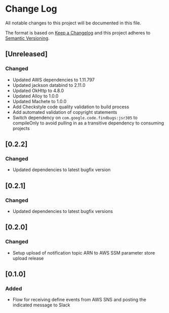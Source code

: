 # Change Log
All notable changes to this project will be documented in this file.

The format is based on [Keep a Changelog](http://keepachangelog.com/)
and this project adheres to [Semantic Versioning](http://semver.org/).

## [Unreleased]
### Changed
- Updated AWS dependencies to 1.11.797
- Updated jackson databind to 2.11.0
- Updated OkHttp to 4.8.0
- Updated Alloy to 1.0.0
- Updated Machete to 1.0.0
- Add Checkstyle code quality validation to build process
- Add automated validation of copyright statements
- Switch dependency on `com.google.code.findbugs:jsr305` to compileOnly to avoid pulling in as a transitive dependency to consuming projects

## [0.2.2]
### Changed
- Updated dependencies to latest bugfix version

## [0.2.1]
### Changed
- Updated dependencies to latest bugfix versions

## [0.2.0]
### Changed
- Setup upload of notification topic ARN to AWS SSM parameter store upload release

## [0.1.0]
### Added
- Flow for receiving define events from AWS SNS and posting the indicated message to Slack

